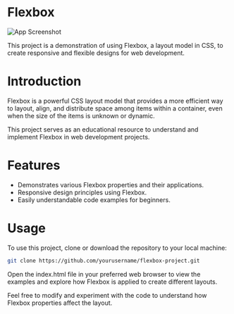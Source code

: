 # Flexbox

![App Screenshot](https://apprendre-a-coder.com/wp/wp-content/uploads/2020/07/cours_flexbox_640.jpg)

This project is a demonstration of using Flexbox, a layout model in CSS, to create responsive and flexible designs for web development.

# Introduction
Flexbox is a powerful CSS layout model that provides a more efficient way to layout, align, and distribute space among items within a container, even when the size of the items is unknown or dynamic.

This project serves as an educational resource to understand and implement Flexbox in web development projects.
# Features
- Demonstrates various Flexbox properties and their applications.
- Responsive design principles using Flexbox.
- Easily understandable code examples for beginners.
# Usage
To use this project, clone or download the repository to your local machine:
```bash
git clone https://github.com/yourusername/flexbox-project.git
```
Open the index.html file in your preferred web browser to view the examples and explore how Flexbox is applied to create different layouts.

Feel free to modify and experiment with the code to understand how Flexbox properties affect the layout.